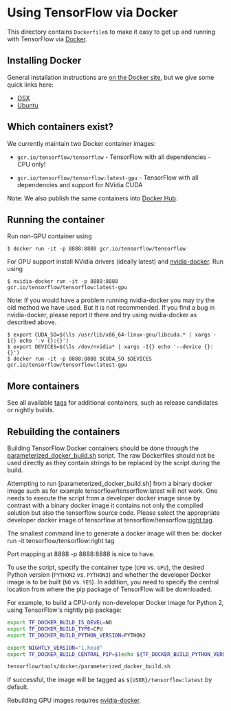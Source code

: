 # Using TensorFlow via Docker

This directory contains `Dockerfile`s to make it easy to get up and running with
TensorFlow via [Docker](http://www.docker.com/).

## Installing Docker

General installation instructions are
[on the Docker site](https://docs.docker.com/installation/), but we give some
quick links here:

* [OSX](https://www.docker.com/products/docker#/mac)
* [Ubuntu](https://docs.docker.com/engine/installation/linux/ubuntulinux/)

## Which containers exist?

We currently maintain two Docker container images:

* `gcr.io/tensorflow/tensorflow` - TensorFlow with all dependencies - CPU only!

* `gcr.io/tensorflow/tensorflow:latest-gpu` - TensorFlow with all dependencies
  and support for NVidia CUDA

Note: We also publish the same containers into
[Docker Hub](https://hub.docker.com/r/tensorflow/tensorflow/tags/).


## Running the container

Run non-GPU container using

    $ docker run -it -p 8888:8888 gcr.io/tensorflow/tensorflow

For GPU support install NVidia drivers (ideally latest) and
[nvidia-docker](https://github.com/NVIDIA/nvidia-docker). Run using

    $ nvidia-docker run -it -p 8888:8888 gcr.io/tensorflow/tensorflow:latest-gpu


Note: If you would have a problem running nvidia-docker you may try the old method
we have used. But it is not recommended. If you find a bug in nvidia-docker, please report
it there and try using nvidia-docker as described above.

    $ export CUDA_SO=$(\ls /usr/lib/x86_64-linux-gnu/libcuda.* | xargs -I{} echo '-v {}:{}')
    $ export DEVICES=$(\ls /dev/nvidia* | xargs -I{} echo '--device {}:{}')
    $ docker run -it -p 8888:8888 $CUDA_SO $DEVICES gcr.io/tensorflow/tensorflow:latest-gpu


## More containers

See all available [tags](https://hub.docker.com/r/tensorflow/tensorflow/tags/)
for additional containers, such as release candidates or nightly builds.


## Rebuilding the containers

Building TensorFlow Docker containers should be done through the
[parameterized_docker_build.sh](https://github.com/tensorflow/tensorflow/blob/master/tensorflow/tools/docker/parameterized_docker_build.sh)
script. The raw Dockerfiles should not be used directly as they contain strings
to be replaced by the script during the build.

Attempting to run [parameterized_docker_build.sh] from a binary docker image such as for example tensorflow/tensorflow:latest will not work. One needs to execute the script from a developer docker image since by contrast with a binary docker image it contains not only the compiled solution but also the tensorflow source code. Please select the appropriate developer docker image of tensorflow at tensorflow/tensorflow:[right tag](https://hub.docker.com/r/tensorflow/tensorflow/tags/).

The smallest command line to generate a docker image will then be:
docker run -it tensorflow/tensorflow:right tag

Port mapping at 8888 -p 8888:8888 is nice to have.

To use the script, specify the container type (`CPU` vs. `GPU`), the desired
Python version (`PYTHON2` vs. `PYTHON3`) and whether the developer Docker image
is to be built (`NO` vs. `YES`). In addition, you need to specify the central
location from where the pip package of TensorFlow will be downloaded.

For example, to build a CPU-only non-developer Docker image for Python 2, using
TensorFlow's nightly pip package:

``` bash
export TF_DOCKER_BUILD_IS_DEVEL=NO
export TF_DOCKER_BUILD_TYPE=CPU
export TF_DOCKER_BUILD_PYTHON_VERSION=PYTHON2

export NIGHTLY_VERSION="1.head"
export TF_DOCKER_BUILD_CENTRAL_PIP=$(echo ${TF_DOCKER_BUILD_PYTHON_VERSION} | sed s^PYTHON2^http://ci.tensorflow.org/view/Nightly/job/nightly-matrix-cpu/TF_BUILD_IS_OPT=OPT,TF_BUILD_IS_PIP=PIP,TF_BUILD_PYTHON_VERSION=${TF_DOCKER_BUILD_PYTHON_VERSION},label=cpu-slave/lastSuccessfulBuild/artifact/pip_test/whl/tensorflow-${NIGHTLY_VERSION}-cp27-cp27mu-manylinux1_x86_64.whl^ | sed s^PYTHON3^http://ci.tensorflow.org/view/Nightly/job/nightly-python35-linux-cpu/lastSuccessfulBuild/artifact/pip_test/whl/tensorflow-${NIGHTLY_VERSION}-cp35-cp35m-manylinux1_x86_64.whl^)

tensorflow/tools/docker/parameterized_docker_build.sh
```

If successful, the image will be tagged as `${USER}/tensorflow:latest` by default.

Rebuilding GPU images requires [nvidia-docker](https://github.com/NVIDIA/nvidia-docker).
